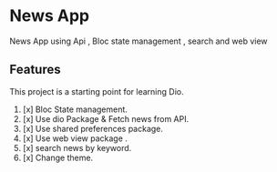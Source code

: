 # News App

News App using Api , Bloc state management , search and web view

## Features

This project is a starting point for learning Dio.

1. [x] Bloc State management.
3. [x] Use dio Package & Fetch news from API.
4. [x] Use shared preferences package.
5. [x] Use web view package .
6. [x] search news by keyword.
7. [x] Change theme.
